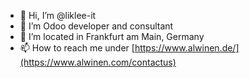 - 👋 Hi, I’m @liklee-it
- 👀 I’m Odoo developer and consultant
- 🌱 I’m located in Frankfurt am Main, Germany
- 📫 How to reach me under [https://www.alwinen.de/](https://www.alwinen.com/contactus)


<!---
liklee-it/liklee-it is a ✨ special ✨ repository because its `README.md` (this file) appears on your GitHub profile.
You can click the Preview link to take a look at your changes.
--->
